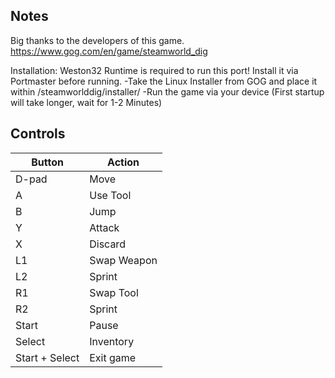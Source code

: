 ## Notes

Big thanks to the developers of this game.
https://www.gog.com/en/game/steamworld_dig



Installation:
Weston32 Runtime is required to run this port! Install it via Portmaster before running.
-Take the Linux Installer from GOG and place it within /steamworlddig/installer/
-Run the game via your device
(First startup will take longer, wait for 1-2 Minutes)



## Controls
| Button | Action |
|--|--| 
|D-pad|Move|
|A|Use Tool|
|B|Jump|
|Y|Attack|
|X|Discard|
|L1|Swap Weapon|
|L2|Sprint|
|R1|Swap Tool|
|R2|Sprint|
|Start|Pause|
|Select|Inventory|
|Start + Select|Exit game|


